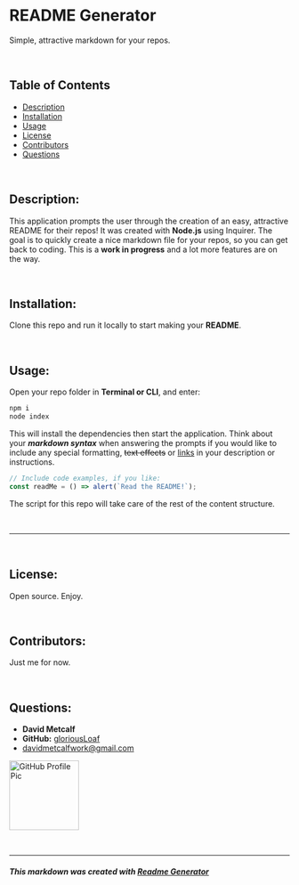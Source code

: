 
# README Generator
Simple, attractive markdown for your repos.
<p>&nbsp;</p>

## Table of Contents
* [Description](#-description)
* [Installation](#-installation)
* [Usage](#-usage)
* [License](#-license)
* [Contributors](#-contributors)
* [Questions](#-questions)
<p>&nbsp;</p>

## Description:
This application prompts the user through the creation of an easy, attractive README for their repos! It was created with **Node.js** using Inquirer. The goal is to quickly create a nice markdown file for your repos, so you can get back to coding. This is a **work in progress** and a lot more features are on the way.
<p>&nbsp;</p>

## Installation:
Clone this repo and run it locally to start making your **README**.
<p>&nbsp;</p>

## Usage:
Open your repo folder in **Terminal or CLI**, and enter:
```sh
npm i
node index
```
This will install the dependencies then start the application. Think about your ***markdown syntax*** when answering the prompts if you would like to include any special formatting, ~~text effects~~ or [links](https://guides.github.com/features/mastering-markdown/) in your description or instructions.
```javascript
// Include code examples, if you like:
const readMe = () => alert(`Read the README!`);
```
The script for this repo will take care of the rest of the content structure.
<p>&nbsp;</p>

---
<p>&nbsp;</p>

## License:
Open source. Enjoy.
<p>&nbsp;</p>

## Contributors:
Just me for now.
<p>&nbsp;</p>

## Questions:
  * **David Metcalf**  
  * **GitHub:** [gloriousLoaf](https://github.com/gloriousLoaf)
  * <davidmetcalfwork@gmail.com>

<img src="https://github.com/gloriousLoaf.png" alt="GitHub Profile Pic" width="125" height="125">
<p>&nbsp;</p>

---

##### This markdown was created with [Readme Generator](https://github.com/gloriousLoaf/Readme-Generator)
